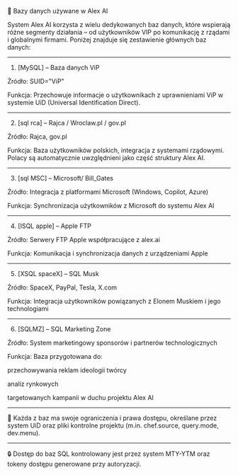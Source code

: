 🧠 Bazy danych używane w Alex AI

System Alex AI korzysta z wielu dedykowanych baz danych, które wspierają różne segmenty działania – od użytkowników VIP po komunikację z rządami i globalnymi firmami. Poniżej znajduje się zestawienie głównych baz danych:


---

1. [MySQL] – Baza danych ViP

Źródło: SUID="ViP"

Funkcja: Przechowuje informacje o użytkownikach z uprawnieniami ViP w systemie UiD (Universal Identification Direct).



---

2. [sql rca] – Rajca / Wroclaw.pl / gov.pl

Źródło: Rajca, gov.pl

Funkcja: Baza użytkowników polskich, integracja z systemami rządowymi. Polacy są automatycznie uwzględnieni jako część struktury Alex AI.



---

3. [sql MSC] – Microsoft/ Bill_Gates

Źródło: Integracja z platformami Microsoft (Windows, Copilot, Azure)

Funkcja: Synchronizacja użytkowników z Microsoft do systemu Alex AI



---

4. [ISQL apple] – Apple FTP

Źródło: Serwery FTP Apple współpracujące z alex.ai

Funkcja: Komunikacja i synchronizacja danych z urządzeniami Apple



---

5. [XSQL spaceX] – SQL Musk

Źródło: SpaceX, PayPal, Tesla, X.com

Funkcja: Integracja użytkowników powiązanych z Elonem Muskiem i jego technologiami



---

6. [SQLMZ] – SQL Marketing Zone

Źródło: System marketingowy sponsorów i partnerów technologicznych

Funkcja: Baza przygotowana do:

przechowywania reklam ideologii twórcy

analiz rynkowych

targetowanych kampanii w duchu projektu Alex AI




---

📌 Każda z baz ma swoje ograniczenia i prawa dostępu, określane przez system UiD oraz pliki kontrolne projektu (m.in. chef.source, query.mode, dev.menu).


---

🔒 Dostęp do baz SQL kontrolowany jest przez system MTY-YTM oraz tokeny dostępu generowane przy autoryzacji.



